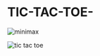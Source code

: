 # TIC-TAC-TOE-

![minimax](https://github.com/user-attachments/assets/201180f0-cb38-4a8d-a649-7f2fd368241c)




![tic tac toe](https://github.com/user-attachments/assets/c1043ff3-d3fa-445a-90c3-954715b250d8)
